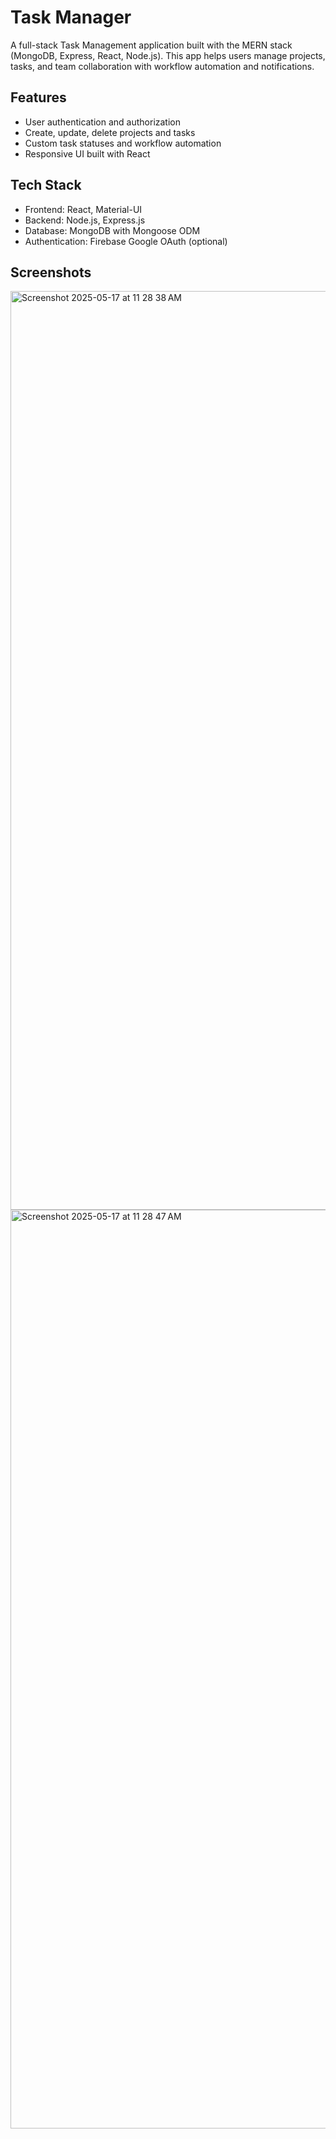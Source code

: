 # Task Manager

A full-stack Task Management application built with the MERN stack (MongoDB, Express, React, Node.js). This app helps users manage projects, tasks, and team collaboration with workflow automation and notifications.

## Features

- User authentication and authorization
- Create, update, delete projects and tasks
- Custom task statuses and workflow automation
- Responsive UI built with React

## Tech Stack

- Frontend: React, Material-UI
- Backend: Node.js, Express.js
- Database: MongoDB with Mongoose ODM
- Authentication: Firebase Google OAuth (optional)

## Screenshots
<img width="1470" alt="Screenshot 2025-05-17 at 11 28 38 AM" src="https://github.com/user-attachments/assets/bc1eaeb8-c79a-4cdf-bd4d-fb1f18bee8a1" />

<img width="1470" alt="Screenshot 2025-05-17 at 11 28 47 AM" src="https://github.com/user-attachments/assets/dd765c27-c574-4275-a7a3-b563590d8472" />



